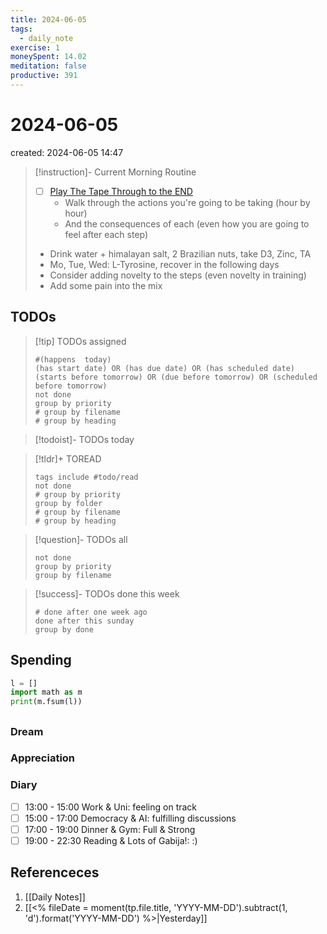 ```yaml
---
title: 2024-06-05
tags:
  - daily_note
exercise: 1 
moneySpent: 14.02
meditation: false
productive: 391
---
```

# 2024-06-05
created: 2024-06-05 14:47

> [!instruction]- Current Morning Routine
> - [ ] [Play The Tape Through to the END](https://youtu.be/6CWq8wyS90o?si=FdqthmYdGg12ubuB)
> 	- Walk through the actions you're going to be taking (hour by hour)
> 	- And the consequences of each (even how you are going to feel after each step)
> - Drink water + himalayan salt, 2 Brazilian nuts, take D3, Zinc, TA
> - Mo, Tue, Wed: L-Tyrosine, recover in the following days
> - Consider adding novelty to the steps (even novelty in training)
> - Add some pain into the mix

## TODOs
>[!tip] TODOs assigned
> ```tasks
> #(happens  today)
> (has start date) OR (has due date) OR (has scheduled date)
> (starts before tomorrow) OR (due before tomorrow) OR (scheduled before tomorrow)
> not done
> group by priority
> # group by filename
> # group by heading
> ```

>[!todoist]- TODOs today

>[!tldr]+ TOREAD
> ```tasks
> tags include #todo/read 
> not done
> # group by priority
> group by folder
> # group by filename
> # group by heading
> ```

>[!question]- TODOs all
> ```tasks
> not done
> group by priority
> group by filename
> ```

>[!success]- TODOs done this week
> ```tasks
> # done after one week ago
> done after this sunday
> group by done
>  ```

## Spending
```python
l = []
import math as m
print(m.fsum(l))
```

##
### Dream

### Appreciation

### Diary

- [ ] 13:00 - 15:00 Work & Uni: feeling on track
- [ ] 15:00 - 17:00 Democracy & AI: fulfilling discussions
- [ ] 17:00 - 19:00 Dinner & Gym: Full & Strong
- [ ] 19:00 - 22:30 Reading & Lots of Gabija!: :) 
## Referenceces
1. [[Daily Notes]]
2. [[<% fileDate = moment(tp.file.title, 'YYYY-MM-DD').subtract(1, 'd').format('YYYY-MM-DD') %>|Yesterday]]